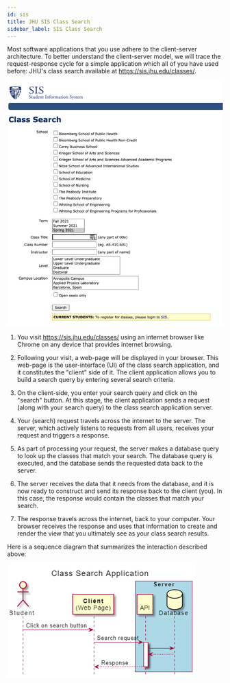 ```yaml
---
id: sis
title: JHU SIS Class Search
sidebar_label: SIS Class Search
---
```


Most software applications that you use adhere to the client-server architecture. To better understand the client-server model, we will trace the request-response cycle for a simple application which all of you have used before: JHU's class search available at https://sis.jhu.edu/classes/.

![](../../../static/img/jhu_sis.png)

1. You visit https://sis.jhu.edu/classes/ using an internet browser like Chrome on any device that provides internet browsing.

1. Following your visit, a web-page will be displayed in your browser. This web-page is the user-interface (UI) of the class search application, and it constitutes the "client" side of it. The client application allows you to build a search query by entering several search criteria.

1. On the client-side, you enter your search query and click on the "search" button. At this stage, the client application sends a request (along with your search query) to the class search application server.

1. Your (search) request travels across the internet to the server. The server, which actively listens to requests from all users, receives your request and triggers a response.

1. As part of processing your request, the server makes a database query to look up the classes that match your search. The database query is executed, and the database sends the requested data back to the server.

1. The server receives the data that it needs from the database, and it is now ready to construct and send its response back to the client (you). In this case, the response would contain the classes that match your search.

1. The response travels across the internet, back to your computer. Your browser receives the response and uses that information to create and render the view that you ultimately see as your class search results.

Here is a sequence diagram that summarizes the interaction described above:

![](../../../static/img/jhu_sis_http.png)